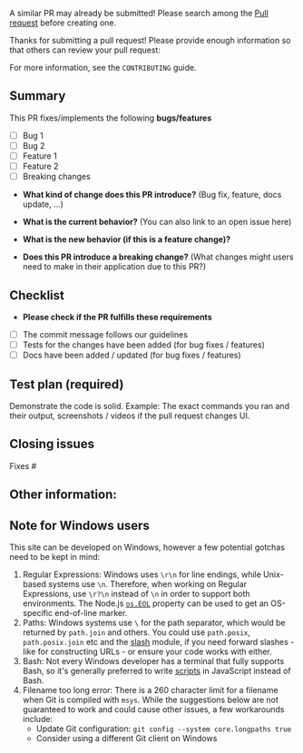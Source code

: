 A similar PR may already be submitted! Please search among the [Pull request](../) before creating one.

Thanks for submitting a pull request! Please provide enough information so that others can review your pull request:

For more information, see the `CONTRIBUTING` guide.


## Summary

<!-- Summary of the PR -->

This PR fixes/implements the following **bugs/features**

* [ ] Bug 1
* [ ] Bug 2
* [ ] Feature 1
* [ ] Feature 2
* [ ] Breaking changes

<!-- You can skip this if you're fixing a typo or adding an app to the Showcase. -->

* **What kind of change does this PR introduce?** (Bug fix, feature, docs update, ...)

<!-- Bug fix, feature, docs update, ... -->

* **What is the current behavior?** (You can also link to an open issue here)

<!-- You can also link to an open issue here -->

* **What is the new behavior (if this is a feature change)?**

<!-- If this is a feature change -->

* **Does this PR introduce a breaking change?** (What changes might users need to make in their application due to this PR?)

<!-- Example: When "Adding a function to do X", explain why it is necessary to have a way to do X. -->

## Checklist

* **Please check if the PR fulfills these requirements**
- [ ] The commit message follows our guidelines
- [ ] Tests for the changes have been added (for bug fixes / features)
- [ ] Docs have been added / updated (for bug fixes / features)

## Test plan (required)

Demonstrate the code is solid. Example: The exact commands you ran and their output, screenshots / videos if the pull request changes UI.

<!-- Make sure tests pass -->

## Closing issues

<!-- Put `closes #XXXX` in your comment to auto-close the issue that your PR fixes (if such). -->
Fixes #

## Other information:

<!-- Any other information that is important to this PR such as screenshots of how the component looks before and after the change. -->

## Note for Windows users

This site can be developed on Windows, however a few potential gotchas need to be kept in mind:

1. Regular Expressions: Windows uses `\r\n` for line endings, while Unix-based systems use `\n`. Therefore, when working on Regular Expressions, use `\r?\n` instead of `\n` in order to support both environments. The Node.js [`os.EOL`](https://nodejs.org/api/os.html#os_os_eol) property can be used to get an OS-specific end-of-line marker.
2. Paths: Windows systems use `\` for the path separator, which would be returned by `path.join` and others. You could use `path.posix`, `path.posix.join` etc and the [slash](https://ghub.io/slash) module, if you need forward slashes - like for constructing URLs - or ensure your code works with either.
3. Bash: Not every Windows developer has a terminal that fully supports Bash, so it's generally preferred to write [scripts](/script) in JavaScript instead of Bash.
4. Filename too long error: There is a 260 character limit for a filename when Git is compiled with `msys`. While the suggestions below are not guaranteed to work and could cause other issues, a few workarounds include:
    - Update Git configuration: `git config --system core.longpaths true`
    - Consider using a different Git client on Windows